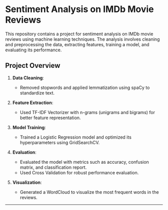 # Sentiment Analysis on IMDb Movie Reviews

This repository contains a project for sentiment analysis on IMDb movie reviews using machine learning techniques. The analysis involves cleaning and preprocessing the data, extracting features, training a model, and evaluating its performance.

## Project Overview

1. **Data Cleaning**:
   - Removed stopwords and applied lemmatization using spaCy to standardize text.
   
2. **Feature Extraction**:
   - Used TF-IDF Vectorizer with n-grams (unigrams and bigrams) for better feature representation.

3. **Model Training**:
   - Trained a Logistic Regression model and optimized its hyperparameters using GridSearchCV.

4. **Evaluation**:
   - Evaluated the model with metrics such as accuracy, confusion matrix, and classification report.
   - Used Cross Validation for robust performance evaluation.

5. **Visualization**:
   - Generated a WordCloud to visualize the most frequent words in the reviews.

---

